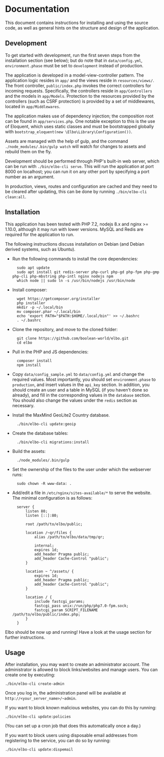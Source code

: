 # Documentation

This document contains instructions for installing and using the source code, as well as general hints on the structure and design of the application.

## Development

To get started with development, run the first seven steps from the installation section (see below); but do note that in `data/config.yml`, `environment.phase` must be set to `development` instead of production.

The application is developed in a model-view-controller pattern. The application logic resides in `app/` and the views reside in `resources/views/`. The front controller, `public/index.php` invokes the correct controllers for incoming requests. Specifically, the controllers reside in `app/Controllers` and the models in `app/Models`. Protection to the resources provided by the controllers (such as CSRF protection) is provided by a set of middlewares, located in `app/Middlewares`.

The application makes use of dependency injection; the composition root can be found in `app/services.php`. One notable exception to this is the use of Eloquent, which uses static classes and must be bootstrapped globally with `bootstrap_eloquent(new \Elbo\Library\Configuration())`.

Assets are managed with the help of gulp, and the command `./node_modules/.bin/gulp watch` will watch for changes to assets and rebuild them on the fly.

Development should be performed through PHP's built-in web server, which can be run with `./bin/elbo-cli serve`. This will run the application at port 8000 on localhost; you can run it on any other port by specifying a port number as an argument.

In production, views, routes and configuration are cached and they need to be cleared after updating, this can be done by running `./bin/elbo-cli clean:all`.

## Installation

This application has been tested with PHP 7.2, nodejs 8.x and nginx >= 1.10.0, although it may run with lower versions. MySQL and Redis are required for the application to run.

The following instructions discuss installation on Debian (and Debian derived systems, such as Ubuntu).

* Run the following commands to install the core dependencies:

		sudo apt update
		sudo apt install git redis-server php-curl php-gd php-fpm php-gmp php-cli php-mbstring php-intl nginx nodejs npm
		which node || sudo ln -s /usr/bin/nodejs /usr/bin/node

* Install composer:

		wget https://getcomposer.org/installer
		php installer
		mkdir -p ~/.local/bin
		mv composer.phar ~/.local/bin
		echo 'export PATH="$PATH:$HOME/.local/bin"' >> ~/.bashrc
		. ~/.bashrc

* Clone the repository, and move to the cloned folder:

		git clone https://github.com/boolean-world/elbo.git
		cd elbo

* Pull in the PHP and JS dependencies:

		composer install
		npm install

* Copy `data/config_sample.yml` to `data/config.yml` and change the required values. Most importantly, you should set `environment.phase` to `production`, and insert values in the `api_key` section. In addition, you should create an user and a table in MySQL (if you haven't done so already), and fill in the corresponding values in the `database` section. You should also change the values under the `redis` section as necessary.

* Install the MaxMind GeoLite2 Country database.

		./bin/elbo-cli update:geoip

* Create the database tables:

		./bin/elbo-cli migrations:install

* Build the assets:

		./node_modules/.bin/gulp

* Set the ownership of the files to the user under which the webserver runs:

		sudo chown -R www-data: .

* Add/edit a file in `/etc/nginx/sites-available/*` to serve the website. The minimal configuration is as follows:

		server {
			listen 80;
			listen [::]:80;

			root /path/to/elbo/public;

			location /~qr/files {
				alias /path/to/elbo/data/tmp/qr;

				internal;
				expires 1d;
				add_header Pragma public;
				add_header Cache-Control "public";
			}

			location ~ ^/assets/ {
				expires 1d;
				add_header Pragma public;
				add_header Cache-Control "public";
			}

			location / {
				include fastcgi_params;
				fastcgi_pass unix:/run/php/php7.0-fpm.sock;
				fastcgi_param SCRIPT_FILENAME /path/to/elbo/public/index.php;
			}
		}

Elbo should be now up and running! Have a look at the usage section for further instructions.

## Usage

After installation, you may want to create an administrator account. The administrator is allowed to block links/websites and manage users. You can create one by executing:

	./bin/elbo-cli create-admin

Once you log in, the administration panel will be available at `http://<your_server_name>/~admin`.

If you want to block known malicious websites, you can do this by running:

	./bin/elbo-cli update:policies

(You can set up a cron job that does this automatically once a day.)

If you want to block users using disposable email addresses from registering to the service, you can do so by running:

	./bin/elbo-cli update:dispemail
